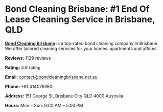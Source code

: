 # Bond Cleaning Brisbane: #1 End Of Lease Cleaning Service in Brisbane, QLD

[**Bond Cleaning Brisbane**](https://www.bondcleaningbrisbane.net.au) is a top-rated bond cleaning company in Brisbane. We offer tailored cleaning services for your homes, apartments and offices.

**Reviews:** 1129 reviews

**Rating:** 4.9 rating

**Email:** contact@bondcleaningbrisbane.net.au

**Phone:** +61 414076980

**Address:** 151 George St, Brisbane City QLD 4000 Australia

**Hours:** Mon – Sun: 9:00 AM – 5:00 PM
